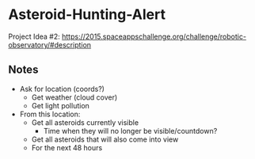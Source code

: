 # Asteroid-Hunting-Alert
Project Idea #2: https://2015.spaceappschallenge.org/challenge/robotic-observatory/#description

## Notes
- Ask for location (coords?)
  - Get weather (cloud cover)
  - Get light pollution
- From this location:
  - Get all asteroids currently visible
    - Time when they will no longer be visible/countdown?
  - Get all asteroids that will also come into view
  - For the next 48 hours
